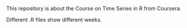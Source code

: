 
This repository is about the Course on Time Series in R from Coursera. 

Different .R files show different weeks.
